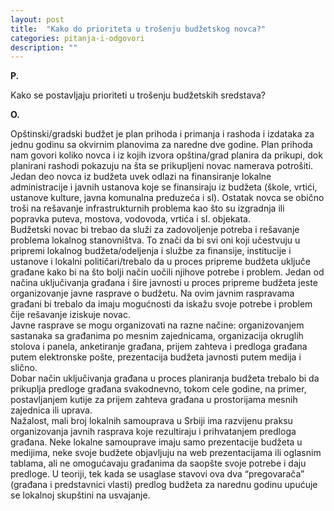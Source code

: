 ```yaml
---
layout: post
title:  "Kako do prioriteta u trošenju budžetskog novca?"
categories: pitanja-i-odgovori
description: ""
---
```


**P.**

Kako se postavljaju prioriteti u trošenju budžetskih sredstava?


**O.**

<div class="justify">
Opštinski/gradski budžet je plan prihoda i primanja i rashoda i izdataka za jednu godinu sa okvirnim planovima za naredne dve godine. Plan prihoda nam govori koliko novca i iz kojih izvora opština/grad planira da prikupi, dok planirani rashodi pokazuju na šta se prikupljeni novac namerava potrošiti.<br/>
Jedan deo novca iz budžeta uvek odlazi na finansiranje lokalne administracije i javnih ustanova koje se finansiraju iz budžeta (škole, vrtići, ustanove kulture, javna komunalna preduzeća i sl). Ostatak novca se obično troši na rešavanje infrastrukturnih problema kao što su izgradnja ili popravka puteva, mostova, vodovoda, vrtića i sl. objekata.<br/>
Budžetski novac bi trebao da služi za zadovoljenje potreba i rešavanje problema lokalnog stanovništva. To znači da bi svi oni koji učestvuju u pripremi lokalnog budžeta/odeljenja i službe za finansije, institucije i ustanove i lokalni političari/trebalo da u proces pripreme budžeta uključe građane kako bi na što bolji način uočili njihove potrebe i problem.
Jedan od načina uključivanja građana i šire javnosti u proces pripreme budžeta jeste organizovanje javne rasprave o budžetu. Na ovim javnim raspravama građani bi trebalo da imaju mogućnosti da iskažu svoje potrebe i problem čije rešavanje iziskuje novac.<br/>
Javne rasprave se mogu organizovati na razne načine: organizovanjem sastanaka sa građanima po mesnim zajednicama, organizacija okruglih stolova i panela, anketiranje građana, prijem zahteva i predloga građana putem elektronske pošte, prezentacija budžeta javnosti putem medija i slično.<br/>
Dobar način uključivanja građana u proces planiranja budžeta trebalo bi da prikuplja predloge građana svakodnevno, tokom cele godine, na primer, postavljanjem kutije za prijem zahteva građana u prostorijama mesnih zajednica ili uprava.<br/>
Nažalost, mali broj lokalnih samouprava u Srbiji ima razvijenu praksu organizovanja javnih rasprava koje rezultiraju i prihvatanjem predloga građana. Neke lokalne samouprave imaju samo prezentacije budžeta u medijima, neke svoje budžete objavljuju na web prezentacijama ili oglasnim tablama, ali ne omogućavaju građanima da saopšte svoje potrebe i daju predloge.
U teoriji, tek kada se usaglase stavovi ova dva “pregovarača” (građana i predstavnici vlasti) predlog budžeta za narednu godinu upućuje se lokalnoj skupštini na usvajanje.</div>
